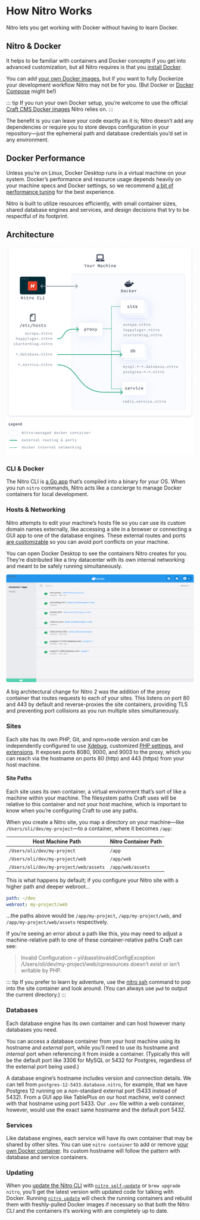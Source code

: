 # How Nitro Works

Nitro lets you get working with Docker without having to learn Docker.

## Nitro & Docker

It helps to be familiar with containers and Docker concepts if you get into advanced customization, but all Nitro requires is that you [install Docker](installation.md).

You can add [your own Docker images](containers.md), but if you want to fully Dockerize your development workflow Nitro may not be for you. (But Docker or [Docker Compose](https://docs.docker.com/compose/) might be!)

::: tip
If you run your own Docker setup, you’re welcome to use the official [Craft CMS Docker images](https://github.com/craftcms/docker) Nitro relies on.
:::

The benefit is you can leave your code exactly as it is; Nitro doesn’t add any dependencies or require you to store devops configuration in your repository—just the ephemeral path and database credentials you’d set in any environment.

## Docker Performance

Unless you’re on Linux, Docker Desktop runs in a virtual machine on your system. Docker’s performance and resource usage depends heavily on your machine specs and Docker settings, so we recommend [a bit of performance tuning](README.md#recommended-docker-resources) for the best experience.

Nitro is built to utilize resources efficiently, with small container sizes, shared database engines and services, and design decisions that try to be respectful of its footprint.

## Architecture

![Nitro’s container and networking layout](./images/nitro-diagram.png)

### CLI & Docker

The Nitro CLI is [a Go app](https://github.com/craftcms/nitro) that’s compiled into a binary for your OS. When you run `nitro` commands, Nitro acts like a concierge to manage Docker containers for local development.

### Hosts & Networking

Nitro attempts to edit your machine’s hosts file so you can use its custom domain names externally, like accessing a site in a browser or connecting a GUI app to one of the database engines. These external routes and ports [are customizable](customizing.md) so you can avoid port conflicts on your machine.

You can open Docker Desktop to see the containers Nitro creates for you. They’re distributed like a tiny datacenter with its own internal networking and meant to be safely running simultaneously.

![Nitro’s containers in Docker Desktop](./images/docker-desktop-containers.png)

A big architectural change for Nitro 2 was the addition of the proxy container that routes requests to each of your sites. This listens on port 80 and 443 by default and reverse-proxies the site containers, providing TLS and preventing port collisions as you run multiple sites simultaneously.

### Sites

Each site has its own PHP, Git, and npm+node version and can be independently configured to use [Xdebug](xdebug.md), customized [PHP settings](php-settings.md), and [extensions](extensions.md). It exposes ports 8080, 9000, and 9003 to the proxy, which you can reach via the hostname on ports 80 (http) and 443 (https) from your host machine.

#### Site Paths

Each site uses its own container, a virtual environment that’s sort of like a machine within your machine. The filesystem paths Craft uses will be relative to this container and not your host machine, which is important to know when you’re configuring Craft to use any paths.

When you create a Nitro site, you map a directory on your machine—like `/Users/oli/dev/my-project`—to a container, where it becomes `/app`:

| Host Machine Path                      | Nitro Container Path |
| -------------------------------------- | -------------------- |
| `/Users/oli/dev/my-project`            | `/app`               |
| `/Users/oli/dev/my-project/web`        | `/app/web`           |
| `/Users/oli/dev/my-project/web/assets` | `/app/web/assets`    |

This is what happens by default; if you configure your Nitro site with a higher path and deeper webroot…

```yaml
path: ~/dev
webroot: my-project/web
```

…the paths above would be `/app/my-project`, `/app/my-project/web`, and `/app/my-project/web/assets` respectively.

If you’re seeing an error about a path like this, you may need to adjust a machine-relative path to one of these container-relative paths Craft can see:

> Invalid Configuration – yii\base\InvalidConfigException\
> /Users/oli/dev/my-project/web/cpresources doesn’t exist or isn’t writable by PHP.

::: tip
If you prefer to learn by adventure, use the [nitro ssh](commands.md#ssh) command to pop into the site container and look around. (You can always use `pwd` to output the current directory.)
:::

### Databases

Each database engine has its own container and can host however many databases you need.

You can access a database container from your host machine using its hostname and *external* port, while you’ll need to use its hostname and *internal* port when referencing it from inside a container. (Typically this will be the default port like 3306 for MySQL or 5432 for Postgres, regardless of the external port being used.)

A database engine’s hostname includes version and connection details. We can tell from `postgres-12-5433.database.nitro`, for example, that we have Postgres 12 running on a non-standard external port (5433 instead of 5432). From a GUI app like TablePlus on our host machine, we’d connect with that hostname using port 5433. Our `.env` file within a web container, however, would use the exact same hostname and the default port 5432.

### Services

Like database engines, each service will have its own container that may be shared by other sites. You can use `nitro container` to add or remove [your own Docker container](containers.md). Its custom hostname will follow the pattern with database and service containers.

### Updating

When you [update the Nitro CLI](updating.md) with [`nitro self-update`](commands.md#self-update) or `brew upgrade nitro`, you’ll get the latest version with updated code for talking with Docker. Running [`nitro update`](commands.md#update) will check the running containers and rebuild them with freshly-pulled Docker images if necessary so that both the Nitro CLI and the containers it’s working with are completely up to date.